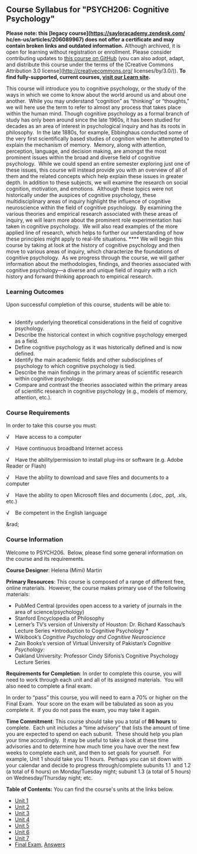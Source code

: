 Course Syllabus for "PSYCH206: Cognitive Psychology"
----------------------------------------------------

**Please note: this [legacy course](https://sayloracademy.zendesk.com/
hc/en-us/articles/206089967) does not offer a certificate and may contain 
broken links and outdated information.** Although archived, it is open 
for learning without registration or enrollment. Please consider contributing 
updates to [this course on GitHub](https://github.com/saylordotorg/course_psych206) 
(you can also adopt, adapt, and distribute this course under the terms of 
the [Creative Commons Attribution 3.0 license](http://creativecommons.org/
licenses/by/3.0/)). **To find fully-supported, current courses, [visit our 
Learn site](https://learn.saylor.org).**

This course will introduce you to cognitive psychology, or the study of
the ways in which we come to know about the world around us and about
one another.  While you may understand “cognition” as “thinking” or
“thoughts,” we will here use the term to refer to almost any process
that takes place within the human mind. Though cognitive psychology as a
formal branch of study has only been around since the late 1960s, it has
been studied for decades as an area of interest in psychological inquiry
and has its roots in philosophy.  In the late 1880s, for example,
Ebbinghaus conducted some of the very first scientifically based studies
of cognition when he attempted to explain the mechanism of memory. 
Memory, along with attention, perception, language, and decision making,
are amongst the most prominent issues within the broad and diverse field
of cognitive psychology.  While we could spend an entire semester
exploring just one of these issues, this course will instead provide you
with an overview of all of them and the related concepts which help
explain these issues in greater depth. In addition to these subjects, we
will examine the research on social cognition, motivation, and
emotions.  Although these topics were not historically under the
auspices of cognitive psychology, these multidisciplinary areas of
inquiry highlight the influence of cognitive neuroscience within the
field of cognitive psychology.  By examining the various theories and
empirical research associated with these areas of inquiry, we will learn
more about the prominent role experimentation has taken in cognitive
psychology.  We will also read examples of the more applied line of
research, which helps to further our understanding of how these
principles might apply to real-life situations. **** We will begin this
course by taking at look at the history of cognitive psychology and then
move to various areas of inquiry, which characterize the foundations of
cognitive psychology.  As we progress through the course, we will gather
information about the methodologies, findings, and theories associated
with cognitive psychology—a diverse and unique field of inquiry with a
rich history and forward thinking approach to empirical research.

### Learning Outcomes

Upon successful completion of this course, students will be able to:  
    

-   Identify underlying theoretical considerations in the field of
    cognitive psychology.
-   Describe the historical context in which cognitive psychology
    emerged as a field.
-   Define cognitive psychology as it was historically defined and is
    now defined.
-   Identify the main academic fields and other subdisciplines of
    psychology to which cognitive psychology is tied.
-   Describe the main findings in the primary areas of scientific
    research within cognitive psychology.
-   Compare and contrast the theories associated within the primary
    areas of scientific research in cognitive psychology (e.g., models
    of memory, attention, etc.).

### Course Requirements

In order to take this course you must:  
  
 √    Have access to a computer  
  
 √    Have continuous broadband Internet access  
  
 √    Have the ability/permission to install plug-ins or software (e.g.
Adobe Reader or Flash)  
  
 √    Have the ability to download and save files and documents to a
computer  
  
 √    Have the ability to open Microsoft files and documents (.doc,
.ppt, .xls, etc.)  
  
 √    Be competent in the English language  
  
 &rad;

### Course Information

Welcome to PSYCH206.  Below, please find some general information on the
course and its requirements.

**Course Designer**: Helena (Mimi) Martin

**Primary Resources**: This course is composed of a range of different
free, online materials.  However, the course makes primary use of the
following materials:

-   PubMed Central (provides open access to a variety of journals in the
    area of science/psychology)
-   Stanford Encyclopedia of Philosophy
-   Lerner’s TV’s version of University of Houston: Dr. Richard
    Kasschau’s Lecture Series *Introduction to Cognitive Psychology *
-   Wikibook’s *Cognitive Psychology and Cognitive Neuroscience*
-   Zain Books’s version of Virtual University of Pakistan’s *Cognitive
    Psychology:*
-   Oakland University: Professor Cindy Sifonis’s Cognitive Psychology
    Lecture Series

**Requirements for Completion**: In order to complete this course, you
will need to work through each unit and all of its assigned materials. 
You will also need to complete a final exam.

In order to “pass” this course, you will need to earn a 70% or higher on
the Final Exam.  Your score on the exam will be tabulated as soon as you
complete it.  If you do not pass the exam, you may take it again.

**Time Commitment**: This course should take you a total of **86 hours**
to complete.  Each unit includes a “time advisory” that lists the amount
of time you are expected to spend on each subunit.  These should help
you plan your time accordingly.  It may be useful to take a look at
these time advisories and to determine how much time you have over the
next few weeks to complete each unit, and then to set goals for
yourself.  For example, Unit 1 should take you 11 hours.  Perhaps you
can sit down with your calendar and decide to progress through/complete
subunits 1.1  and 1.2 (a total of 6 hours) on Monday/Tuesday night;
subunit 1.3 (a total of 5 hours) on Wednesday/Thursday night; etc.

**Table of Contents:** You can find the course's units at the links below.

- [Unit 1](https://legacy.saylor.org/psych206/Unit01/)
- [Unit 2](https://legacy.saylor.org/psych206/Unit02/)
- [Unit 3](https://legacy.saylor.org/psych206/Unit03/)
- [Unit 4](https://legacy.saylor.org/psych206/Unit04/)
- [Unit 5](https://legacy.saylor.org/psych206/Unit05/)
- [Unit 6](https://legacy.saylor.org/psych206/Unit06/)
- [Unit 7](https://legacy.saylor.org/psych206/Unit07/)
- [Final Exam](http://saylordotorg.github.io/LegacyExams/PSYCH/PSYCH206/PSYCH206-FinalExam.html), [Answers](http://saylordotorg.github.io/LegacyExams/PSYCH/PSYCH206/PSYCH206-FinalExam-Answers.html)
